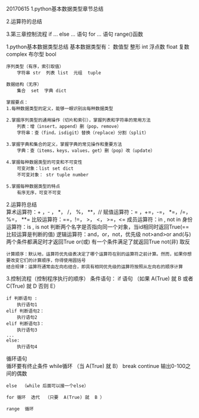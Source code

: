 20170615
1.python基本数据类型章节总结

2.运算符的总结

3.第三章控制流程
    if  ... else ... 语句
    for ... 语句
    range()函数

1.python基本数据类型总结
基本数据类型有：
    数值型
        整形 int  浮点数 float  复数 complex  布尔型 bool 

    序列类型（有序，索引取值）
        字符串 str  列表 list  元组  tuple

    数据结构（无序）
        集合  set  字典 dict

    掌握要点：
    1.每种数据类型的定义，能够一眼识别出每种数据类型

    2.掌握序列类型的通用操作（切片和索引），掌握列表和字符串的常用方法
        列表：增（insert，append）删（pop，remove）
        字符串：查（find，isdigit）替换（replace）分割（split）

    3.掌握字典和集合的定义，掌握字典的常见操作和重要方法
        字典：查（items，keys，values，get）删（pop）改（update）

    4.掌握每种数据类型的可变和不可变性
        可变对象：list set dict
        不可变对象： str tuple number

    5.掌握每种数据类型的特点
        有序无序，可变不可变

2.运算符总结       
    算术运算符：+ ，- ， *， /， %， **，//
    赋值运算符：= ，+=，-=， *=，/=，%=， **=
    比较运算符：==，!=， >， <， >=，<=
    成员运算符：in , not in
    身份运算符：is , is not
        判断两个名字是否指向同一个对象，当id相同时返回True(==比较运算是判断的值)
    逻辑运算符：and，or，not，优先级 not>and>or
        and(与) 两个条件都满足时才返回True
        or(或)  有一个条件满足了就返回True
        not(非) 取反

    计算顺序：默认地，运算符优先级表决定了哪个运算符在别的运算符之前计算。然而，如果你想要改变它们的计算顺序，你得使用圆括号
    结合规律：运算符通常由左向右结合，即具有相同优先级的运算符按照从左向右的顺序计算




3.控制流程（控制程序执行的顺序）
条件语句：
    if 语句 （如果 A(True) 就 B 或者 C(True) 就 D 否则 E）

    if 判断语句 :
        执行语句1
    elif 判断语句2：
        执行语句2
    elif 判断语句3：
        执行语句3
    ...
    else:
        执行语句4


循环语句  
    循环要有终止条件
    while循环  （当 A(True) 就 B）
    break
    continue
    输出0-100之间的偶数
    
    else  （while 后面可以接一个else）
    
    for 循环  迭代  （只要  A(True) 就  B ）
    
    range  循环
    
    
